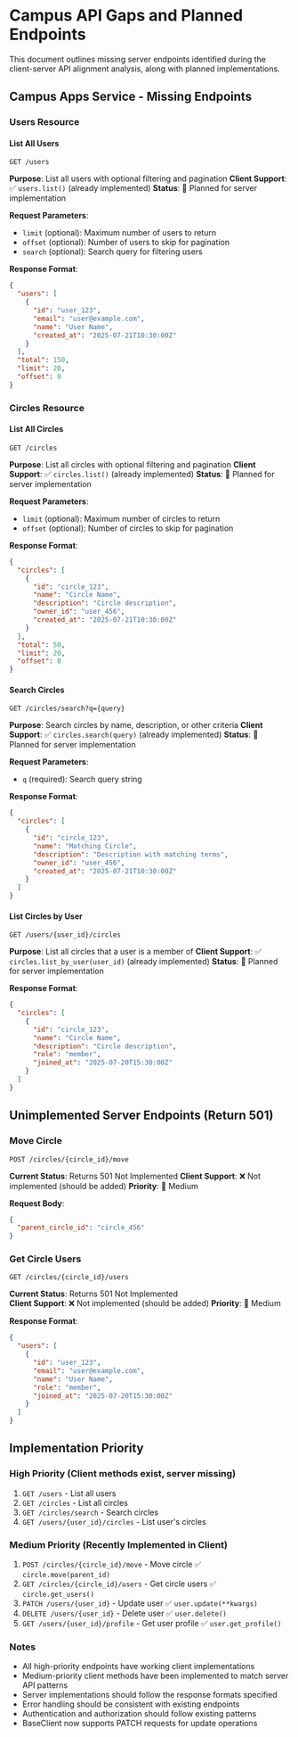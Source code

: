 # Campus API Gaps and Planned Endpoints

This document outlines missing server endpoints identified during the client-server API alignment analysis, along with planned implementations.

## Campus Apps Service - Missing Endpoints

### Users Resource

#### List All Users
```
GET /users
```
**Purpose**: List all users with optional filtering and pagination
**Client Support**: ✅ `users.list()` (already implemented)
**Status**: 🔄 Planned for server implementation

**Request Parameters**:
- `limit` (optional): Maximum number of users to return
- `offset` (optional): Number of users to skip for pagination
- `search` (optional): Search query for filtering users

**Response Format**:
```json
{
  "users": [
    {
      "id": "user_123",
      "email": "user@example.com", 
      "name": "User Name",
      "created_at": "2025-07-21T10:30:00Z"
    }
  ],
  "total": 150,
  "limit": 20,
  "offset": 0
}
```

### Circles Resource

#### List All Circles
```
GET /circles
```
**Purpose**: List all circles with optional filtering and pagination
**Client Support**: ✅ `circles.list()` (already implemented) 
**Status**: 🔄 Planned for server implementation

**Request Parameters**:
- `limit` (optional): Maximum number of circles to return
- `offset` (optional): Number of circles to skip for pagination

**Response Format**:
```json
{
  "circles": [
    {
      "id": "circle_123",
      "name": "Circle Name",
      "description": "Circle description",
      "owner_id": "user_456",
      "created_at": "2025-07-21T10:30:00Z"
    }
  ],
  "total": 50,
  "limit": 20,
  "offset": 0
}
```

#### Search Circles
```
GET /circles/search?q={query}
```
**Purpose**: Search circles by name, description, or other criteria
**Client Support**: ✅ `circles.search(query)` (already implemented)
**Status**: 🔄 Planned for server implementation

**Request Parameters**:
- `q` (required): Search query string

**Response Format**:
```json
{
  "circles": [
    {
      "id": "circle_123",
      "name": "Matching Circle",
      "description": "Description with matching terms",
      "owner_id": "user_456",
      "created_at": "2025-07-21T10:30:00Z"
    }
  ]
}
```

#### List Circles by User
```
GET /users/{user_id}/circles
```
**Purpose**: List all circles that a user is a member of
**Client Support**: ✅ `circles.list_by_user(user_id)` (already implemented)
**Status**: 🔄 Planned for server implementation

**Response Format**:
```json
{
  "circles": [
    {
      "id": "circle_123",
      "name": "Circle Name",
      "description": "Circle description",
      "role": "member",
      "joined_at": "2025-07-20T15:30:00Z"
    }
  ]
}
```

## Unimplemented Server Endpoints (Return 501)

### Move Circle
```
POST /circles/{circle_id}/move
```
**Current Status**: Returns 501 Not Implemented
**Client Support**: ❌ Not implemented (should be added)
**Priority**: 🔄 Medium

**Request Body**:
```json
{
  "parent_circle_id": "circle_456"
}
```

### Get Circle Users
```
GET /circles/{circle_id}/users
```
**Current Status**: Returns 501 Not Implemented  
**Client Support**: ❌ Not implemented (should be added)
**Priority**: 🔄 Medium

**Response Format**:
```json
{
  "users": [
    {
      "id": "user_123",
      "email": "user@example.com",
      "name": "User Name",
      "role": "member",
      "joined_at": "2025-07-20T15:30:00Z"
    }
  ]
}
```

## Implementation Priority

### High Priority (Client methods exist, server missing)
1. `GET /users` - List all users
2. `GET /circles` - List all circles  
3. `GET /circles/search` - Search circles
4. `GET /users/{user_id}/circles` - List user's circles

### Medium Priority (Recently Implemented in Client)
1. `POST /circles/{circle_id}/move` - Move circle ✅ `circle.move(parent_id)` 
2. `GET /circles/{circle_id}/users` - Get circle users ✅ `circle.get_users()`
3. `PATCH /users/{user_id}` - Update user ✅ `user.update(**kwargs)`
4. `DELETE /users/{user_id}` - Delete user ✅ `user.delete()`
5. `GET /users/{user_id}/profile` - Get user profile ✅ `user.get_profile()`

### Notes
- All high-priority endpoints have working client implementations
- Medium-priority client methods have been implemented to match server API patterns
- Server implementations should follow the response formats specified
- Error handling should be consistent with existing endpoints
- Authentication and authorization should follow existing patterns
- BaseClient now supports PATCH requests for update operations
